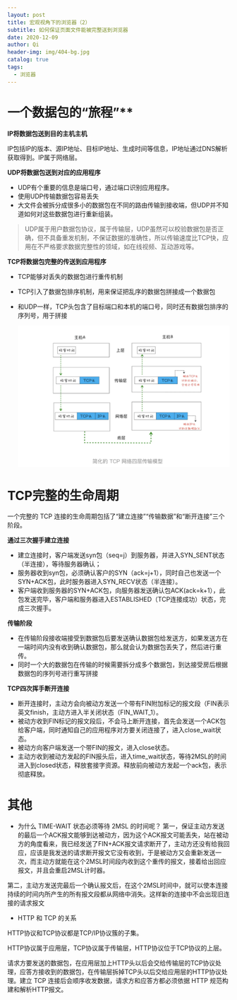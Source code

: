 ```yaml
---
layout: post
title: 宏观视角下的浏览器（2）
subtitle: 如何保证页面文件能被完整送到浏览器
date: 2020-12-09
author: Qi
header-img: img/404-bg.jpg
catalog: true
tags:
  - 浏览器
---
```


# 一个数据包的“旅程”**

**IP将数据包送到目的主机主机**

IP包括IP的版本、源IP地址、目标IP地址、生成时间等信息，IP地址通过DNS解析获取得到。IP属于网络层。

**UDP将数据包送到对应的应用程序**

- UDP有个重要的信息是端口号，通过端口识别应用程序。
- 使用UDP传输数据包容易丢失
- 大文件会被拆分成很多小的数据包在不同的路由传输到接收端，但UDP并不知道如何对这些数据包进行重新组装。

> UDP属于用户数据包协议，属于传输层，UDP虽然可以校验数据包是否正确，但不具备重发机制，不保证数据的准确性，所以传输速度比TCP快，应用在不严格要求数据完整性的领域，如在线视频、互动游戏等。



**TCP将数据包完整的传送到应用程序**

- TCP能够对丢失的数据包进行重传机制
- TCP引入了数据包排序机制，用来保证把乱序的数据包拼接成一个数据包
- 和UDP一样，TCP头包含了目标端口和本机的端口号，同时还有数据包排序的序列号，用于拼接

  ![Image text](/img/WeChatecccc06602989528fe0be87967b1b7ac.png)


# TCP完整的生命周期

一个完整的 TCP 连接的生命周期包括了“建立连接”“传输数据”和“断开连接”三个阶段。

**通过三次握手建立连接**

- 建立连接时，客户端发送syn包（seq=j）到服务器，并进入SYN_SENT状态（半连接），等待服务器确认；
- 服务器收到syn包，必须确认客户的SYN（ack=j+1），同时自己也发送一个SYN+ACK包，此时服务器进入SYN_RECV状态（半连接）。
- 客户端收到服务器的SYN+ACK包，向服务器发送确认包ACK(ack=k+1），此包发送完毕，客户端和服务器进入ESTABLISHED（TCP连接成功）状态，完成三次握手。


**传输阶段**

- 在传输阶段接收端接受到数据包后要发送确认数据包给发送方，如果发送方在一端时间内没有收到确认数据包，那么就会认为数据包丢失了，然后进行重传。
- 同时一个大的数据包在传输的时候需要拆分成多个数据包，到达接受房后根据数据包的序列号进行重写拼接

**TCP四次挥手断开连接**

- 断开连接时，主动方会向被动方发送一个带有FIN附加标记的报文段（FIN表示英文finish，主动方进入半关闭状态（FIN_WAIT_1）。
- 被动方收到FIN标记的报文段后，不会马上断开连接，首先会发送一个ACK包给客户端，同时通知自己的应用程序对方要关闭连接了，进入close_wait状态。
- 被动方向客户端发送一个带FIN的报文，进入close状态。
- 主动方收到被动方发起的FIN报头后，进入time_wait状态，等待2MSL的时间进入到closed状态，释放套接字资源。释放前向被动方发起一个ack包，表示彻底释放。



# 其他


- 为什么 TIME-WAIT 状态必须等待 2MSL 的时间呢？
第一，保证主动方发送的最后一个ACK报文能够到达被动方，因为这个ACK报文可能丢失，站在被动方的角度看来，我已经发送了FIN+ACK报文请求断开了，主动方还没有给我回应，应该是我发送的请求断开报文它没有收到，于是被动方又会重新发送一次，而主动方就能在这个2MSL时间段内收到这个重传的报文，接着给出回应报文，并且会重启2MSL计时器。

第二，主动方发送完最后一个确认报文后，在这个2MSL时间中，就可以使本连接持续的时间内所产生的所有报文段都从网络中消失。这样新的连接中不会出现旧连接的请求报文


- HTTP 和 TCP 的关系

HTTP协议和TCP协议都是TCP/IP协议簇的子集。

HTTP协议属于应用层，TCP协议属于传输层，HTTP协议位于TCP协议的上层。

请求方要发送的数据包，在应用层加上HTTP头以后会交给传输层的TCP协议处理，应答方接收到的数据包，在传输层拆掉TCP头以后交给应用层的HTTP协议处理。建立 TCP 连接后会顺序收发数据，请求方和应答方都必须依据 HTTP 规范构建和解析HTTP报文。